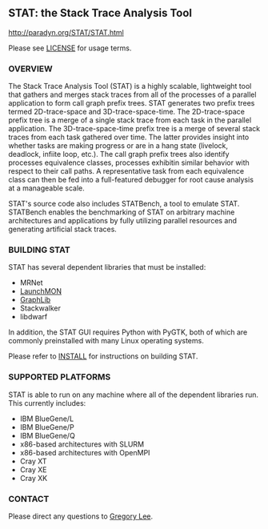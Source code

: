 ## STAT: the Stack Trace Analysis Tool
http://paradyn.org/STAT/STAT.html

Please see [LICENSE](https://github.com/LLNL/STAT/blob/master/LICENSE) for usage terms.

### OVERVIEW
The Stack Trace Analysis Tool (STAT) is a highly scalable, lightweight tool that gathers and merges stack traces from all of the processes of a parallel application to form call graph prefix trees.  STAT generates two prefix trees termed 2D-trace-space and 3D-trace-space-time.  The 2D-trace-space prefix tree is a merge of a single stack trace from each task in the parallel application.  The 3D-trace-space-time prefix tree is a merge of several stack traces from each task gathered over time.  The latter provides insight into whether tasks are making progress or are in a hang state (livelock, deadlock, infiite loop, etc.).  The call graph prefix trees also identify processes equivalence classes, processes exhibitin similar behavior with respect to their call paths.  A representative task from each equivalence class can then be fed into a full-featured debugger for root cause analysis at a manageable scale.

STAT's source code also includes STATBench, a tool to emulate STAT.  STATBench enables the benchmarking of STAT on arbitrary machine architectures and applications by fully utilizing parallel resources and generating artificial stack traces.

### BUILDING STAT
STAT has several dependent libraries that must be installed:
* MRNet
* [LaunchMON](https://github.com/LLNL/LaunchMON)
* [GraphLib](https://github.com/LLNL/graphlib)
* Stackwalker
* libdwarf

In addition, the STAT GUI requires Python with PyGTK, both of which are commonly preinstalled with many Linux operating systems. 

Please refer to [INSTALL](/INSTALL) for instructions on building STAT.

### SUPPORTED PLATFORMS
STAT is able to run on any machine where all of the dependent libraries run.  This currently includes:
* IBM BlueGene/L
* IBM BlueGene/P
* IBM BlueGene/Q
* x86-based architectures with SLURM
* x86-based architectures with OpenMPI
* Cray XT
* Cray XE
* Cray XK

### CONTACT
Please direct any questions to [Gregory Lee](mailto:lee218@llnl.gov).
